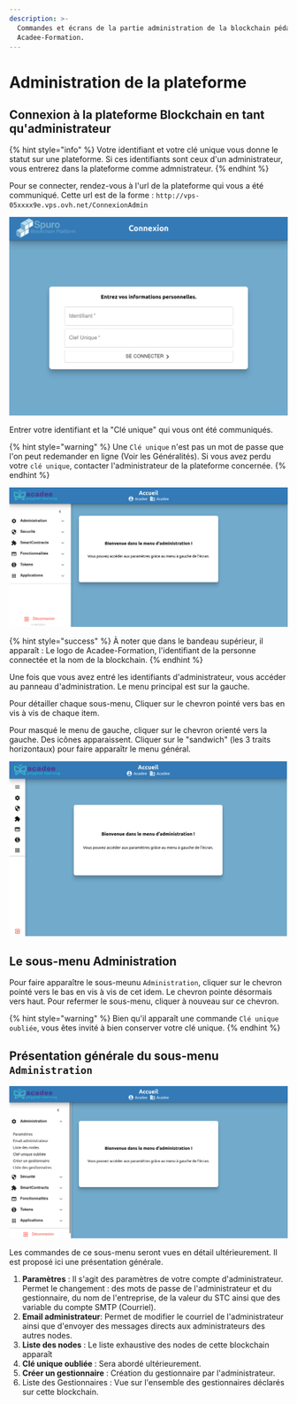 ```yaml
---
description: >-
  Commandes et écrans de la partie administration de la blockchain pédagogique
  Acadee-Formation.
---
```


# Administration de la plateforme

## Connexion à la plateforme Blockchain en tant qu'administrateur

{% hint style="info" %}
Votre identifiant et votre clé unique vous donne le statut sur une plateforme. Si ces identifiants sont ceux d'un administrateur, vous entrerez dans la plateforme comme admnistrateur.
{% endhint %}

Pour se connecter, rendez-vous à l'url de la plateforme qui vous a été communiqué. Cette url est de la forme : `http://vps-05xxxx9e.vps.ovh.net/ConnexionAdmin`

![&#xC9;cran d&apos;accueil de connexion. L&apos;identifiant entr&#xE9; donnera le r&#xF4;le \(administrateur, utilisateur, autres\)](../.gitbook/assets/screenshot-2021-07-31-at-13-37-00-acadee.png)

Entrer votre identifiant et la "Clé unique" qui vous ont été communiqués.

{% hint style="warning" %}
Une `Clé unique` n'est pas un mot de passe que l'on peut redemander en ligne \(Voir les Généralités\). Si vous avez perdu votre `clé unique`, contacter l'administrateur de la plateforme concernée.
{% endhint %}

![Page d&apos;accueil de l&apos;administrateur. Acc&#xE8;s au sous-medu d&apos;administration par le menu de gauche](../.gitbook/assets/v19-accueil-admin%20%282%29%20%281%29.png)

{% hint style="success" %}
À noter que dans le bandeau supérieur, il apparaît : Le logo de Acadee-Formation, l'identifiant de la personne connectée et la nom de la blockchain.
{% endhint %}

Une fois que vous avez entré les identifiants d'administrateur, vous accéder au panneau d'administration. Le menu principal est sur la gauche.

Pour détailler chaque sous-menu, Cliquer sur le chevron pointé vers bas en vis à vis de chaque item.

Pour masqué le menu de gauche, cliquer sur le chevron orienté vers la gauche. Des icônes apparaissent. Cliquer sur le "sandwich" \(les 3 traits horizontaux\) pour faire apparaîtr le menu général.

![](../.gitbook/assets/v19-menu-replie.png)

## Le sous-menu Administration

Pour faire apparaître le sous-meunu `Administration`, cliquer sur le chevron pointé vers le bas en vis à vis de cet idem. Le chevron pointe désormais vers haut. Pour refermer le sous-menu, cliquer à nouveau sur ce chevron.

{% hint style="warning" %}
Bien qu'il apparaît une commande `Clé unique oubliée`, vous êtes invité à bien conserver votre clé unique.
{% endhint %}

## Présentation générale du sous-menu `Administration`

![D&#xE9;tails du sous-menu Administration](../.gitbook/assets/v19-sous-menu-admin.png)

Les commandes de ce sous-menu seront vues en détail ultérieurement. Il est proposé ici une présentation générale.

1. **Paramètres** : Il s'agit des paramètres de votre compte d'administrateur. Permet le changement : des mots de passe de l'administrateur et du gestionnaire, du nom de l'entreprise, de la valeur du STC ainsi que des variable du compte SMTP \(Courriel\).
2. **Email administrateur**: Permet de modifier le courriel de l'administrateur ainsi que d'envoyer des messages directs aux administrateurs des autres nodes.
3. **Liste des nodes** : Le liste exhaustive des nodes de cette blockchain apparaît
4. **Clé unique oubliée** : Sera abordé ultérieurement.
5. **Créer un gestionnaire** : Création du gestionnaire par l'administrateur.
6. Liste des Gestionnaires : Vue sur l'ensemble des gestionnaires déclarés sur cette blockchain.

